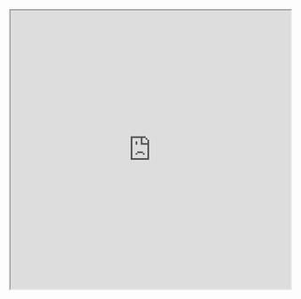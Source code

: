 <iframe width="100%" height="500" src="https://docs.google.com/spreadsheets/d/e/2PACX-1vRcksSSh86lwUuGbqdNX2VodsmbrjTwx7GNw28Z0bszqhFcMxgQ_11LmpU2utrC-UEMAyL_91j1J4eG/pubhtml?widget=true&headers=false&chrome=false"></iframe>